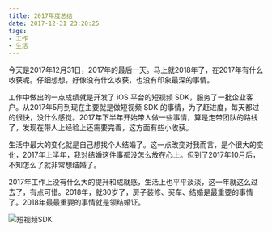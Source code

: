 ```yaml
---
title: 2017年度总结
date: 2017-12-31 23:20:25
tags:
- 工作
- 生活
---
```


今天是2017年12月31日，2017年的最后一天。马上就2018年了，在2017年有什么收获呢。仔细想想，好像没有什么收获，也没有印象最深的事情。

工作中做出的一点成绩就是开发了 iOS 平台的短视频 SDK，服务了一批企业客户。从2017年5月到现在主要就是做短视频 SDK 的事情，为了赶进度，每天都过的很快，没什么感觉。2017年下半年开始带人做一些事情，算是走带团队的路线了，发现在带人上经验上还需要完善，这方面有些小收获。

<!-- more -->
生活中最大的变化就是自己想找个人结婚了。这一点改变对我而言，是个很大的变化，2017年上半年，我对结婚这件事都没怎么放在心上。但到了2017年10月后，不知怎么了就非常想结婚了。

2017年工作上没有什么大的提升和成就感，生活上也平平淡淡，这一年就这么过去了，有点可惜。2018年，就30岁了，房子装修、买车、结婚是最重要的事情了。2018年最最重要的事情就是领结婚证。

![短视频SDK](https://images2017.cnblogs.com/blog/719115/201712/719115-20171231235314882-1267661187.jpg)





